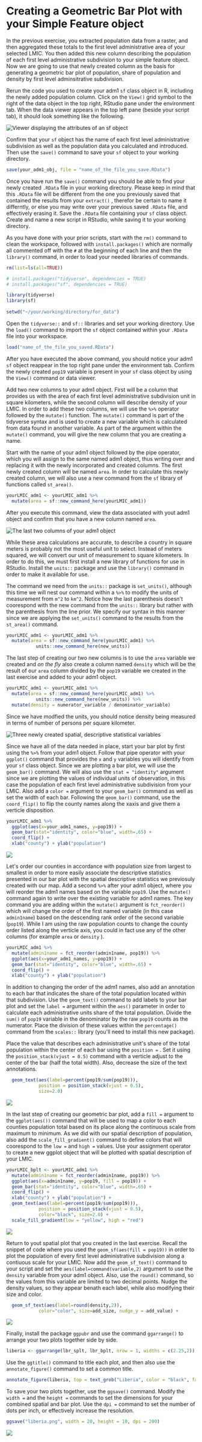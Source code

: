 # Creating a Geometric Bar Plot with your Simple Feature object

In the previous exercise, you extracted population data from a raster, and then aggregated these totals to the first level administrative area of your selected LMIC.  You then added this new column describing the population of each first level administrative subdivision to your simple feature object.  Now we are going to use that newly created column as the basis for generating a geometric bar plot of population, share of population and density by first level adminsitrative subdivision.

Rerun the code you used to create your adm1 `sf` class object in R, including the newly added population column.  Click on the `View()` grid symbol to the right of the data object in the top right, RStudio pane under the environment tab.  When the data viewer appears in the top left pane \(beside your script tab\), it should look something like the following.

![Viewer displaying the attributes of an sf object](../.gitbook/assets/screen-shot-2019-09-22-at-9.19.22-pm.png)

Confirm that your `sf` object has the name of each first level administrative subdivision as well as the population data you calculated and introduced.  Then use the `save()` command to save your `sf` object to your working directory.

```r
save(your_adm1_obj, file = "name_of_the_file_you_save.RData")
```

Once you have run the `save()` command you should be able to find your newly created `.RData` file in your working directory.  Please keep in mind that this `.RData` file will be different from the one you previously saved that contained the results from your `extract()` , therefor be certain to name it differntly, or else you may write over your previous saved `.RData` file, and effectively erasing it.  Save the `.RData` file containing your  `sf` class object.  Create and name a new script in RStudio, while saving it to your working directory.

As you have done with your prior scripts, start with the `rm()` command to clean the workspace, followed with `install.packages()` which are normally all commented off with the `#` at the beginning of each line and then the `library()` command, in order to load your needed libraries of commands.

```r
rm(list=ls(all=TRUE))

# install.packages("tidyverse", dependencies = TRUE)
# install.packages("sf", dependencies = TRUE)

library(tidyverse)
library(sf)
 
setwd("~/your/working/directory/for_data")
```

Open the `tidyverse::` and `sf::` libraries and set your working directory.  Use the `load()` command to import the `sf` object contained within your  `.RData` file into your workspace.  

```r
load("name_of_the_file_you_saved.RData")
```

After you have executed the above command, you should notice your adm1 `sf` object reappear in the top right pane under the environment tab.  Confirm the newly created `pop19` variable is present in your `sf` class object by using the `View()` command or data viewer.

Add two new columns to your adm1 object.  First will be a column that provides us with the area of each first level administrative subdivision unit in square kilometers, while the second column will describe density of your LMIC.  In order to add these two columns, we will use the `%>%` operator followed by the `mutate()` function.  The `mutate()` command is part of the tidyverse syntax and is used to create a new variable which is calculated from data found in another variable.  As part of the argument within the `mutate()` command, you will give the new column that you are creating a name.

Start with the name of your adm1 object followed by the pipe operator, which you will assign to the same named adm1 object, thus writing over and replacing it with the newly incorporated and created columns. The first newly created column will be named `area`.  In order to calculate this newly created column, we will also use a new command from the `sf` library of functions called `st_area()`.  

```r
yourLMIC_adm1 <- yourLMIC_adm1 %>%
  mutate(area = sf::new_command_here(yourLMIC_adm1))
```

After you execute this command, view the data associated with yout adm1 object and confirm that you have a new column named `area`. 

![The last two columns of your adm1 object](../.gitbook/assets/screen-shot-2019-09-22-at-10.15.28-pm.png)

While these area calculations are accurate, to describe a country in square meters is probably not the most useful unit to select.  Instead of meters squared, we will convert our unit of measurement to square kilometers.  In order to do this, we must first install a new library of functions for use in RStudio.  Install the `units::` package and use the `library()` command in order to make it available for use.

The command we need from the `units::` package is `set_units()`, although this time we will nest our command within a `%>%` to modify the units of measurement from `m^2` to `km^2`.  Notice how the last parenthesis doesn't coorespond with the new command from the `units::` library but rather with the parenthesis from the line prior.  We specify our syntax in this manner since we are applying the `set_units()` command to the results from the `st_area()` command.

```r
yourLMIC_adm1 <- yourLMIC_adm1 %>%
  mutate(area = sf::new_command_here(yourLMIC_adm1) %>% 
           units::new_command_here(new_units))
```

The last step of creating our two new columns is to use the `area` variable we created and _on the fly_ also create a column named `density` which will be the result of our `area` column divided by the `pop19` variable we created in the last exercise and added to your adm1 object.

```r
yourLMIC_adm1 <- yourLMIC_adm1 %>%
  mutate(area = sf::new_command_here(yourLMIC_adm1) %>% 
           units::new_command_here(new_units)) %>%
  mutate(density = numerator_variable / denominator_variable)
```

Since we have modfied the units, you should notice density being measured in terms of number of persons per square kilometer.

![Three newly created spatial, descriptive statistical variables](../.gitbook/assets/screen-shot-2019-09-22-at-10.39.17-pm.png)

Since we have all of the data needed in place, start your bar plot by first using the `%>%` from your adm1 object.  Follow that pipe operator with your `ggplot()` command that provides the  `x` and `y` variables you will identify from your `sf` class object.  Since we are plotting a bar plot, we will use the `geom_bar()` command.  We will also use the `stat = "identity"` argument since we are plotting the values of individual units of observation, in this case the population of each first level administrative subdivision from your LMIC.  Also add a `color =`  argument to your `geom_bar()` command as well as set the width of each bar.  Following the `geom_bar()` command, use the `coord_flip()` to flip the county names along the xaxis and give them a verticle disposition.

```r
yourLMIC_adm1 %>%
  ggplot(aes(x=your_adm1_names, y=pop19)) +
  geom_bar(stat="identity", color="blue", width=.65) +
  coord_flip() +
  xlab("county") + ylab("population")
```

![](../.gitbook/assets/rplot03%20%281%29.png)

Let's order our counties in accordance with population size from largest to smallest in order to more easily associate the descriptive statistics presented in our bar plot with the spatial descriptive statistics we previosuly created with our map.  Add a second `%>%` after your adm1 object, where you will reorder the adm1 names based on the variable `pop19`.  Use the `mutate()` command again to write over the existing variable for adm1 names.  The key command you are adding within the `mutate()` argument is `fct_reorder()` which will change the order of the first named variable \(in this case `admin1name`\) based on the descending rank order of the second variable \(`pop19`\).  While I am using the raw population counts to change the county order listed along the verticle axis, you could in fact use any of the other columns \(for example `area` or `density` \).

```r
yourLMIC_adm1 %>%
  mutate(admin1name = fct_reorder(admin1name, pop19)) %>%
  ggplot(aes(x=your_adm1_names, y=pop19)) +
  geom_bar(stat="identity", color="blue", width=.65) +
  coord_flip() +
  xlab("county") + ylab("population")
```

In addition to changing the order of the adm1 names, also add an annotation to each bar that indicates the share of the total population located within that subdivision.  Use the `geom_text()` command to add labels to your bar plot and set the `label =`  argument within the `aes()` parameter in order to calculate each administrative units share of the total population.  Divide the `sum()` of `pop19` variable in the denominator by the raw `pop19`  counts as the numerator.  Place the division of these values within the `percentage()` command from the `scales::` library \(you'll need to install this new package\).

Place the value that describes each administrative unit's share of the total population within the center of each bar using the `position =` .  Set it using the `position_stack(vjust = 0.5)` command with a verticle adjust to the center of the bar \(half the total width\).  Also, decrease the size of the text annotations.

```r
  geom_text(aes(label=percent(pop19/sum(pop19))),
            position = position_stack(vjust = 0.5),
            size=2.0)
```

![](../.gitbook/assets/rplot01%20%282%29.png)

In the last step of creating our geometric bar plot, add a `fill =`  argument to the `ggplot(aes())` command that will be used to map a color to each counties population total based on its place along the continuous scale from maximum to minimum.  As we did with our spatial description of population, also add the `scale_fill_gradient()` command to define colors that will coorespond to the `low =` and `high =`  values.  Use your assignment operator to create a new ggplot object that will be plotted with spatial description of your LMIC.

```r
yourLMIC_bplt <- yourLMIC_adm1 %>%
  mutate(admin1name = fct_reorder(admin1name, pop19)) %>%
  ggplot(aes(x=admin1name, y=pop19, fill = pop19)) +
  geom_bar(stat="identity", color="blue", width=.65) +
  coord_flip() +
  xlab("county") + ylab("population") +
  geom_text(aes(label=percent(pop19/sum(pop19))), 
            position = position_stack(vjust = 0.5),
            color="black", size=2.0) +
  scale_fill_gradient(low = "yellow", high = "red")
```

![](../.gitbook/assets/rplot02%20%281%29.png)

Return to yout spatial plot that you created in the last exercise.  Recall the snippet of code where you used the `geom_sf(aes(fill = pop19))` in order to plot the population of every first level administrative subdivision along a contiuous scale for your LMIC.  Now add the `geom_sf_text()` command to your script and set the `aes(label=command(variable,2)` argument to use the `density` variable from your adm1 object.  Also, use the `round()` command, so the values from this variable are limited to two decimal points.  Nudge the density values, so they appear benath each label, while also modifying their size and color.

```r
  geom_sf_text(aes(label=round(density,2)),
            color="color", size=add_size, nudge_y = add_value) +
```

![](../.gitbook/assets/rplot05.png)

Finally, install the package `ggpubr` and use the command `ggarrange()` to arrange your two plots together side by side.

```r
liberia <- ggarrange(lbr_splt, lbr_bplt, nrow = 1, widths = c(2.25,2))
```

Use the `ggtitle()` command to title each plot, and then also use the `annotate_figure()` command to set a common title. 

```r
annotate_figure(liberia, top = text_grob("Liberia", color = "black", face = "bold", size = 26))
```

To save your two plots together, use the `ggsave()` command.  Modify the `width =` and the `height =` commands to set the dimensions for your combined spatial and bar plot.  Use the `dpi =`  command to set the number of dots per inch, or effectively increase the resolution.

```r
ggsave("liberia.png", width = 20, height = 10, dpi = 200)
```

![](../.gitbook/assets/liberia%20%284%29.png)

